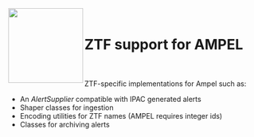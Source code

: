 

<img align="left" src="https://desycloud.desy.de/index.php/s/6gJs9bYBG3tWFDz/preview" width="150" height="150"/>  
<br>

# ZTF support for AMPEL

<br><br>
ZTF-specific implementations for Ampel such as:

- An _AlertSupplier_ compatible with IPAC generated alerts
- Shaper classes for ingestion
- Encoding utilities for ZTF names (AMPEL requires integer ids)
- Classes for archiving alerts
